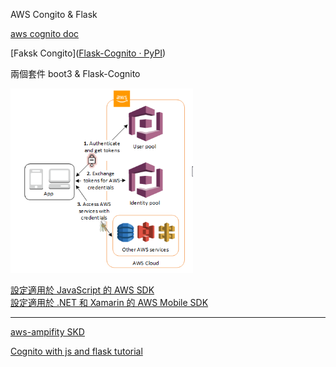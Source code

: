 AWS Congito & Flask

[aws cognito doc](https://docs.aws.amazon.com/zh_tw/cognito/latest/developerguide/what-is-amazon-cognito.html)<br>

[Faksk Congito]([Flask-Cognito · PyPI](https://pypi.org/project/Flask-Cognito/))<br>

兩個套件 boot3 & Flask-Cognito

<img src="Cognito.png" alt="Conito" style="zoom:70%;"/>

[設定適用於 JavaScript 的 AWS SDK](http://docs.aws.amazon.com/sdk-for-javascript/v2/developer-guide/setting-up.html)<br>[設定適用於 .NET 和 Xamarin 的 AWS Mobile SDK](http://docs.aws.amazon.com/mobile/sdkforxamarin/developerguide/index.html)<br>

------

[aws-ampifity SKD](https://github.com/aws-amplify/amplify-js/tree/master/packages/amazon-cognito-identity-js)<br>

[Cognito with js and flask tutorial ](https://www.youtube.com/watch?v=qMtk4LJ5OfE&t=9s&ab_channel=BojanBaltic)<br>